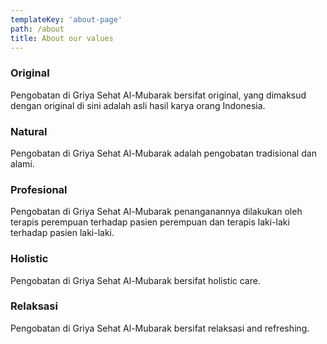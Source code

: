 ```yaml
---
templateKey: 'about-page'
path: /about
title: About our values
---
```

### Original
Pengobatan di Griya Sehat Al-Mubarak bersifat original, yang dimaksud dengan original di sini adalah asli hasil karya orang Indonesia.

### Natural
Pengobatan di Griya Sehat Al-Mubarak adalah pengobatan tradisional dan alami.

### Profesional
Pengobatan di Griya Sehat Al-Mubarak penanganannya dilakukan oleh terapis perempuan terhadap pasien perempuan dan terapis laki-laki terhadap pasien laki-laki.

### Holistic
Pengobatan di Griya Sehat Al-Mubarak bersifat holistic care.

### Relaksasi
Pengobatan di Griya Sehat Al-Mubarak bersifat relaksasi and refreshing.
